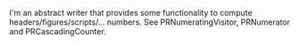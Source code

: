 I'm an abstract writer that provides some functionality to compute headers/figures/scripts/... numbers. See PRNumeratingVisitor, PRNumerator and PRCascadingCounter.